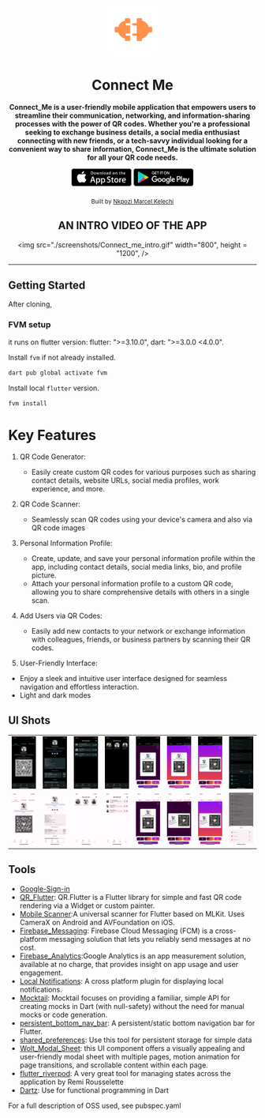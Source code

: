 <div align="center">
   <img src="./assets/images/aboutMeLogo_brown.png" width="100" color="0xFF2676FC"/>
  <br />
  <h1>Connect Me</h1>
  <strong> Connect_Me is a user-friendly mobile application that empowers users to streamline their communication, networking, and information-sharing processes with the power of QR codes. Whether you're a professional seeking to exchange business details, a social media enthusiast connecting with new friends, or a tech-savvy individual looking for a convenient way to share information, Connect_Me is the ultimate solution for all your QR code needs. </strong>
  <br />

<a href='https://apps.apple.com/app/ovavue/id6449617480'><img alt='Download on the App Store' src='./screenshots/app_store.png' height='36px'/></a>
<a href='https://play.google.com/store/apps/details?id=io.github.jogboms.ovavue'><img alt='Get it on Google Play' src='./screenshots/google_play.png' height='36px'/></a>

<sub>Built by <a href="https://twitter.com/_Captured_Heart">Nkpozi Marcel Kelechi</a></sub>
<br />

## AN INTRO VIDEO OF THE APP

<img src="./screenshots/Connect_me_intro.gif" width="800", height = "1200", />

<!-- <i><h3 style="color: green">You can download the apk directly from my firebase distribution console <a href="https://appdistribution.firebase.dev/i/e5a7b73fefe2dd61">LearnGual Assessment</a></h3></i> -->

</div>

---

## Getting Started

After cloning,

### FVM setup

it runs on flutter version: flutter: ">=3.10.0", dart: ">=3.0.0 <4.0.0".

Install `fvm` if not already installed.

```bash
dart pub global activate fvm
```

Install local `flutter` version.

```bash
fvm install
```

# Key Features

1. QR Code Generator:

   - Easily create custom QR codes for various purposes such as sharing contact details, website URLs, social media profiles, work experience, and more.

2. QR Code Scanner:

   - Seamlessly scan QR codes using your device's camera and also via QR code images

3. Personal Information Profile:

   - Create, update, and save your personal information profile within the app, including contact details, social media links, bio, and profile picture.
   - Attach your personal information profile to a custom QR code, allowing you to share comprehensive details with others in a single scan.

4. Add Users via QR Codes:

   - Easily add new contacts to your network or exchange information with colleagues, friends, or business partners by scanning their QR codes.

5. User-Friendly Interface:

- Enjoy a sleek and intuitive user interface designed for seamless navigation and effortless interaction.
- Light and dark modes

## UI Shots

<div style="text-align: center">
  <table>
    <tr>
      <td style="text-align: center">
        <img src="./screenshots/home.PNG" width="200" />
      </td>
      <td style="text-align: center">
        <img src="./screenshots/profile.PNG" width="200" />
      </td>
      <td style="text-align: center">
        <img src="./screenshots/connect_dark.PNG" width="200" />
      </td>
       <td style="text-align: center">
        <img src="./screenshots/connect_dark2.PNG" width="200" />
      </td>
      <td style="text-align: center">
        <img src="./screenshots/share.PNG" width="200" />
      </td>
      <td style="text-align: center">
        <img src="./screenshots/share1.PNG" width="200" />
      </td>
       <td style="text-align: center">
        <img src="./screenshots/share3.PNG" width="200" />
      </td>
       <td style="text-align: center">
        <img src="./screenshots/themes.PNG" width="200" />
      </td>
    </tr>
    <tr>
       <td style="text-align: center">
        <img src="./screenshots/home_light.PNG" width="200" />
      </td>
      <td style="text-align: center">
        <img src="./screenshots/profile2.PNG" width="200" />
      </td>
      <td style="text-align: center">
        <img src="./screenshots/connect_light.PNG" width="200" />
      </td>
       <td style="text-align: center">
        <img src="./screenshots/connect_light_list.PNG" width="200" />
      </td>
      <td style="text-align: center">
        <img src="./screenshots/share_light.PNG" width="200" />
      </td>
      <td style="text-align: center">
        <img src="./screenshots/share_light2.PNG" width="200" />
      </td>
       <td style="text-align: center">
        <img src="./screenshots/share_light3.PNG" width="200" />
      </td>
       <td style="text-align: center">
        <img src="./screenshots/themes2.PNG" width="200" />
      </td>
    </tr> 
  </table>
</div>

## Tools

- [Google-Sign-in](https://pub.dev/packages/google_sign_in)
- [QR_Flutter](https://pub.dev/packages/qr_flutter): QR.Flutter is a Flutter library for simple and fast QR code rendering via a Widget or custom painter.
- [Mobile Scanner](https://pub.dev/packages/mobile_scanner):A universal scanner for Flutter based on MLKit. Uses CameraX on Android and AVFoundation on iOS.
- [Firebase_Messaging](https://pub.dev/packages/firebase_messaging): Firebase Cloud Messaging (FCM) is a cross-platform messaging solution that lets you reliably send messages at no cost.
- [Firebase_Analytics](https://pub.dev/packages/firebase_analytics):Google Analytics is an app measurement solution, available at no charge, that provides insight on app usage and user engagement.
- [Local Notifications](https://pub.dev/packages/flutter_local_notifications): A cross platform plugin for displaying local notifications.
- [Mocktail](https://pub.dev/packages/mocktail): Mocktail focuses on providing a familiar, simple API for creating mocks in Dart (with null-safety) without the need for manual mocks or code generation.
- [persistent_bottom_nav_bar](https://pub.dev/packages/persistent_bottom_nav_bar): A persistent/static bottom navigation bar for Flutter.
- [shared_preferences](https://pub.dev/packages/shared_preferences): Use this tool for persistent storage for simple data
- [Wolt_Modal_Sheet](https://pub.dev/packages/wolt_modal_sheet): this UI component offers a visually appealing and user-friendly modal sheet with multiple pages, motion animation for page transitions, and scrollable content within each page.
- [flutter_riverpod](https://pub.dev/packages/flutter_riverpod): A very great tool for managing states across the application by Remi Rousselette
- [Dartz](https://pub.dev/packages/dartz): Use for functional programming in Dart

For a full description of OSS used, see pubspec.yaml
